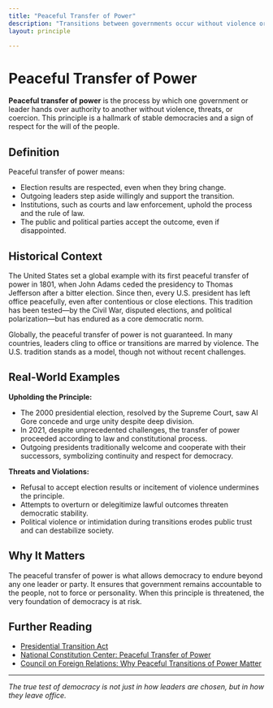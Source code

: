 ```yaml
---
title: "Peaceful Transfer of Power"
description: "Transitions between governments occur without violence or coercion."
layout: principle

---
```



# Peaceful Transfer of Power

**Peaceful transfer of power** is the process by which one government or leader hands over authority to another without violence, threats, or coercion. This principle is a hallmark of stable democracies and a sign of respect for the will of the people.

## Definition

Peaceful transfer of power means:

- Election results are respected, even when they bring change.
- Outgoing leaders step aside willingly and support the transition.
- Institutions, such as courts and law enforcement, uphold the process and the rule of law.
- The public and political parties accept the outcome, even if disappointed.

## Historical Context

The United States set a global example with its first peaceful transfer of power in 1801, when John Adams ceded the presidency to Thomas Jefferson after a bitter election. Since then, every U.S. president has left office peacefully, even after contentious or close elections. This tradition has been tested—by the Civil War, disputed elections, and political polarization—but has endured as a core democratic norm.

Globally, the peaceful transfer of power is not guaranteed. In many countries, leaders cling to office or transitions are marred by violence. The U.S. tradition stands as a model, though not without recent challenges.

## Real-World Examples

**Upholding the Principle:**
- The 2000 presidential election, resolved by the Supreme Court, saw Al Gore concede and urge unity despite deep division.
- In 2021, despite unprecedented challenges, the transfer of power proceeded according to law and constitutional process.
- Outgoing presidents traditionally welcome and cooperate with their successors, symbolizing continuity and respect for democracy.

**Threats and Violations:**
- Refusal to accept election results or incitement of violence undermines the principle.
- Attempts to overturn or delegitimize lawful outcomes threaten democratic stability.
- Political violence or intimidation during transitions erodes public trust and can destabilize society.

## Why It Matters

The peaceful transfer of power is what allows democracy to endure beyond any one leader or party. It ensures that government remains accountable to the people, not to force or personality. When this principle is threatened, the very foundation of democracy is at risk.

## Further Reading

- [Presidential Transition Act](https://www.gsa.gov/governmentwide-initiatives/presidential-transition)
- [National Constitution Center: Peaceful Transfer of Power](https://constitutioncenter.org/blog/the-peaceful-transfer-of-power-a-historic-american-tradition)
- [Council on Foreign Relations: Why Peaceful Transitions of Power Matter](https://www.cfr.org/backgrounder/why-peaceful-transitions-power-matter)

---
*The true test of democracy is not just in how leaders are chosen, but in how they leave office.*
